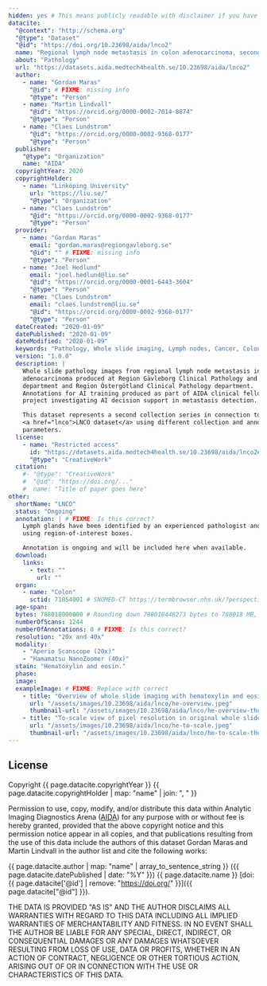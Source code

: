 ```yaml
---
hidden: yes # This means publicly readable with disclaimer if you have the link, but not included in metrics, search or frontpage.
datacite:
  "@context": "http://schema.org"
  "@type": "Dataset"
  "@id": "https://doi.org/10.23698/aida/lnco2"
  name: "Regional lymph node metastasis in colon adenocarcinoma, second collection series"
  about: "Pathology"
  url: "https://datasets.aida.medtech4health.se/10.23698/aida/lnco2"
  author:
    - name: "Gordan Maras"
      "@id": # FIXME: missing info
      "@type": "Person"
    - name: "Martin Lindvall"
      "@id": "https://orcid.org/0000-0002-7014-8874"
      "@type": "Person"
    - name: "Claes Lundstrom"
      "@id": "https://orcid.org/0000-0002-9368-0177"
      "@type": "Person"
  publisher:
    "@type": "Organization"
    name: "AIDA"
  copyrightYear: 2020
  copyrightHolder:
    - name: "Linköping University"
      url: "https://liu.se/"
      "@type": "Organization"
    - name: "Claes Lundström"
      "@id": "https://orcid.org/0000-0002-9368-0177"
      "@type": "Person"
  provider:
    - name: "Gordan Maras"
      email: "gordan.maras@regiongavleborg.se"
      "@id": "" # FIXME: missing info
      "@type": "Person"        
    - name: "Joel Hedlund"
      email: "joel.hedlund@liu.se"
      "@id": "https://orcid.org/0000-0001-6443-3604"
      "@type": "Person"
    - name: "Claes Lundstrom"
      email: "claes.lundstrom@liu.se"
      "@id": "https://orcid.org/0000-0002-9368-0177"
      "@type": "Person"
  dateCreated: "2020-01-09"
  datePublished: "2020-01-09"
  dateModified: "2020-01-09"
  keywords: "Pathology, Whole slide imaging, Lymph nodes, Cancer, Colon, Adenocarcinoma" # FIXME: Annotated?
  version: "1.0.0"
  description: |
    Whole slide pathology images from regional lymph node metastasis in colon
    adenocarcinoma produced at Region Gävleborg Clinical Pathology and Cytology
    department and Region Östergötland Clinical Pathology department.
    Annotations for AI training produced as part of AIDA clinical fellowship
    project investigating AI decision support in metastasis detection.

    This dataset represents a second collection series in connection to the
    <a href="lnco">LNCO dataset</a> using different collection and annotation
    parameters.
  license:
    - name: "Restricted access"
      id: "https://datasets.aida.medtech4health.se/10.23698/aida/lnco2#license"
      "@type": "CreativeWork"
  citation:
    #- "@type": "CreativeWork"
    #  "@id": "https://doi.org/..."
    #  name: "Title of paper goes here"
other:
  shortName: "LNCO"
  status: "Ongoing"
  annotation: | # FIXME: Is this correct?
    Lymph glands have been identified by an experienced pathologist and annotated
    using region-of-interest boxes.

    Annotation is ongoing and will be included here when available.
  download:
    links:
      - text: ""
        url: ""
  organ:
    - name: "Colon"
      sctid: 71854001 # SNOMED-CT https://termbrowser.nhs.uk/?perspective=full&conceptId1=%s
  age-span:
  bytes: 788018000000 # Rounding down 788018448273 bytes to 788018 MB, to account for few kb json metadata present in dir structure.
  numberOfScans: 1244
  numberOfAnnotations: 0 # FIXME: Is this correct?
  resolution: "20x and 40x"
  modality:
    - "Aperio Scanscope (20x)"
    - "Hamamatsu NanoZoomer (40x)"
  stain: "Hematoxylin and eosin."
  phase:
  image:
  exampleImage: # FIXME: Replace with correct
    - title: "Overview of whole slide imaging with hematoxylin and eosin staining."
      url: "/assets/images/10.23698/aida/lnco/he-overview.jpeg"
      thumbnail-url: "/assets/images/10.23698/aida/lnco/he-overview-thumbnail.jpeg"
    - title: "To-scale view of pixel resolution in original whole slide imaging data from hematoxylin and eosin staining."
      url: "/assets/images/10.23698/aida/lnco/he-to-scale.jpeg"
      thumbnail-url: "/assets/images/10.23698/aida/lnco/he-to-scale-thumbnail.jpeg"
---
```

## License
Copyright
{{ page.datacite.copyrightYear }}
{{ page.datacite.copyrightHolder | map: "name" |  join: ", " }}

Permission to use, copy, modify, and/or distribute this data within Analytic
Imaging Diagnostics Arena ([AIDA](https://medtech4health.se/aida)) for any
purpose with or without fee is hereby granted, provided that the above copyright
notice and this permission notice appear in all copies, and that publications
resulting from the use of this data include the authors of this dataset Gordan
Maras and Martin Lindvall in the author list and cite the following works:

{{ page.datacite.author | map: "name" | array_to_sentence_string }}
({{ page.datacite.datePublished | date: "%Y" }})
{{ page.datacite.name }}
[doi:{{ page.datacite['@id'] | remove: "https://doi.org/" }}]({{ page.datacite["@id"] }}).

THE DATA IS PROVIDED "AS IS" AND THE AUTHOR DISCLAIMS ALL WARRANTIES WITH REGARD
TO THIS DATA INCLUDING ALL IMPLIED WARRANTIES OF MERCHANTABILITY AND FITNESS. IN
NO EVENT SHALL THE AUTHOR BE LIABLE FOR ANY SPECIAL, DIRECT, INDIRECT, OR
CONSEQUENTIAL DAMAGES OR ANY DAMAGES WHATSOEVER RESULTING FROM LOSS OF USE, DATA
OR PROFITS, WHETHER IN AN ACTION OF CONTRACT, NEGLIGENCE OR OTHER TORTIOUS
ACTION, ARISING OUT OF OR IN CONNECTION WITH THE USE OR CHARACTERISTICS OF THIS
DATA.
